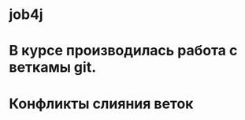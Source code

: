 # job4j
В курсе производилась работа с веткамы git.
==================
Конфликты слияния веток
=======================